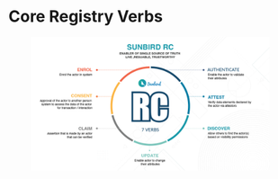 # Core Registry Verbs

<figure><img src="../../.gitbook/assets/Artboard 2.png" alt=""><figcaption></figcaption></figure>
